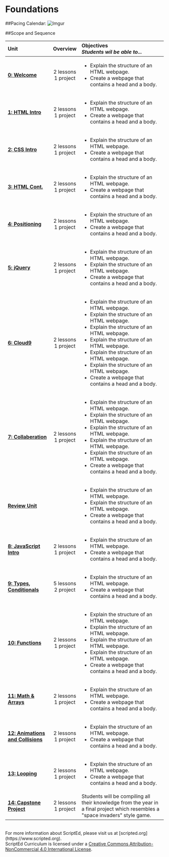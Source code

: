 Foundations
===================

<!--
Pacing Calendar (Year 1)
===================
|  Sept | Oct | Nov | Dec | Jan | Feb | March | April | May |
|:--------|:---|:---|:---|:---|:---|:---|:---|:---|:---|
| <sub> [**0:Welcome**](units/unit0) <br> 1: HTML <br> **Survey**</sub>| <sub> 2:CSS  <br>3:HTML  <br> 4:Positioning </sub> |<sub> 5:jQuery <br>6:Cloud9 <br>7:Github </sub>| <sub>6:Cloud9  <br>7:Github </sub> |<sub> 8:JavaScript  <br>9:Types, Conditionals </sub>| <sub> 9: Types, Conditionals <br>10:Functions </sub> | <sub>11:Arrays <br>12:Animations </sub>| <sub>12:Animations <br>13:Looping</sub>|<sub> 14:Capstone <br> Survey </sub>|
-->
##Pacing Calendar:
![Imgur](http://i.imgur.com/OpND1ZY.png)

##Scope and Sequence 

| Unit | Overview | Objectives <br> *Students wil be able to...*| 
|:--------|:---:|:---------|
| [**0: Welcome**](units/unit0) | 2 lessons <br> 1 project | <ul> <li> Explain the structure of an HTML webpage.</li> <li> Create a webpage that contains a head and a body. </li> </ul>|
| [**1:  HTML Intro**](units/unit1) | 2 lessons <br> 1 project  |<ul> <li> Explain the structure of an HTML webpage.</li> <li> Create a webpage that contains a head and a body. </li> </ul>|
| [**2: CSS Intro**](units/unit2) | 2 lessons <br> 1 project  |<ul> <li> Explain the structure of an HTML webpage.</li> <li> Create a webpage that contains a head and a body. </li> </ul>|
| [**3: HTML Cont.**](units/unit3) | 2 lessons <br> 1 project  |<ul> <li> Explain the structure of an HTML webpage.</li> <li> Create a webpage that contains a head and a body. </li> </ul> |
| [**4: Positioning**](units/unit4) | 2 lessons <br> 1 project |<ul> <li> Explain the structure of an HTML webpage.</li> <li> Create a webpage that contains a head and a body. </li> </ul>|
| [**5: jQuery**](units/unit5) | 2 lessons <br> 1 project  |<ul> <li> Explain the structure of an HTML webpage.</li><li> Explain the structure of an HTML webpage.</li> <li> Create a webpage that contains a head and a body. </li> </ul>|
| [**6: Cloud9**](units/unit6) | 2 lessons <br> 1 project  |<ul> <li> Explain the structure of an HTML webpage.</li><li> Explain the structure of an HTML webpage.</li><li> Explain the structure of an HTML webpage.</li> <li> Explain the structure of an HTML webpage.</li><li> Explain the structure of an HTML webpage.</li><li> Explain the structure of an HTML webpage.</li><li> Create a webpage that contains a head and a body. </li> </ul>|
| [**7: Collaberation**](units/unit7) | 2 lessons <br> 1 project  |<ul><li> Explain the structure of an HTML webpage.</li><li> Explain the structure of an HTML webpage.</li><li> Explain the structure of an HTML webpage.</li><li> Explain the structure of an HTML webpage.</li> <li> Explain the structure of an HTML webpage.</li> <li> Create a webpage that contains a head and a body. </li> </ul>|
| [**Review Unit**](units/unitReview) |   |<ul> <li> Explain the structure of an HTML webpage.</li><li> Explain the structure of an HTML webpage.</li> <li> Create a webpage that contains a head and a body. </li> </ul> |
| [**8: JavaScript Intro**](units/unit8) | 2 lessons <br> 1 project |<ul> <li> Explain the structure of an HTML webpage.</li> <li> Create a webpage that contains a head and a body. </li> </ul>|
| [**9: Types, Conditionals**](units/unit9) | 5 lessons <br> 2 project  | <ul> <li> Explain the structure of an HTML webpage.</li> <li> Create a webpage that contains a head and a body. </li> </ul>|
| [**10: Functions**](units/unit10) | 2 lessons <br> 1 project  |<ul><li> Explain the structure of an HTML webpage.</li><li> Explain the structure of an HTML webpage.</li><li> Explain the structure of an HTML webpage.</li> <li> Explain the structure of an HTML webpage.</li> <li> Create a webpage that contains a head and a body. </li> </ul>|
| [**11: Math & Arrays**](units/unit11) | 2 lessons <br> 1 project  |<ul> <li> Explain the structure of an HTML webpage.</li> <li> Create a webpage that contains a head and a body. </li> </ul>|
| [**12: Animations and Collisions**](units/unit12) | 2 lessons <br> 1 project  |<ul> <li> Explain the structure of an HTML webpage.</li> <li> Create a webpage that contains a head and a body. </li> </ul>|
| [**13: Looping**](units/unit13) | 2 lessons <br> 1 project  |<ul> <li> Explain the structure of an HTML webpage.</li> <li> Create a webpage that contains a head and a body. </li> </ul>|
| [**14: Capstone Project**](units/unit14) | 2 lessons <br> 1 project  |Students will be compiling all their knowledge from the year in a final project which resembles a "space invaders" style game.|




<br>
For more information about ScriptEd, please visit us at [scripted.org](https://www.scripted.org). 
<br>
ScriptEd Curriculum is licensed under a <a rel="license" href="http://creativecommons.org/licenses/by-nc/4.0/">Creative Commons Attribution-NonCommercial 4.0 International License</a>. 

